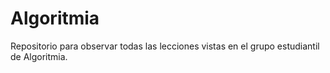 # Algoritmia
Repositorio para observar todas las lecciones vistas en el grupo estudiantil de Algoritmia. 
